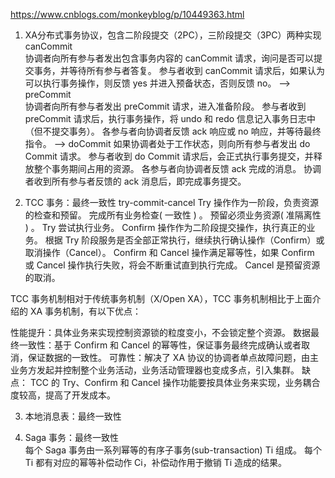 https://www.cnblogs.com/monkeyblog/p/10449363.html

1. XA分布式事务协议，包含二阶段提交（2PC），三阶段提交（3PC）两种实现
    canCommit   
        协调者向所有参与者发出包含事务内容的 canCommit 请求，询问是否可以提交事务，并等待所有参与者答复。
        参与者收到 canCommit 请求后，如果认为可以执行事务操作，则反馈 yes 并进入预备状态，否则反馈 no。
    --> preCommit  
        协调者向所有参与者发出 preCommit 请求，进入准备阶段。
        参与者收到 preCommit 请求后，执行事务操作，将 undo 和 redo 信息记入事务日志中（但不提交事务）。
        各参与者向协调者反馈 ack 响应或 no 响应，并等待最终指令。
    --> doCommit
        如果协调者处于工作状态，则向所有参与者发出 do Commit 请求。
        参与者收到 do Commit 请求后，会正式执行事务提交，并释放整个事务期间占用的资源。
        各参与者向协调者反馈 ack 完成的消息。
        协调者收到所有参与者反馈的 ack 消息后，即完成事务提交。
    
    
2. TCC 事务：最终一致性
    try-commit-cancel
    Try 操作作为一阶段，负责资源的检查和预留。
        完成所有业务检查( 一致性 ) 。
        预留必须业务资源( 准隔离性 ) 。
        Try 尝试执行业务。
    Confirm 操作作为二阶段提交操作，执行真正的业务。
        根据 Try 阶段服务是否全部正常执行，继续执行确认操作（Confirm）或取消操作（Cancel）。
        Confirm 和 Cancel 操作满足幂等性，如果 Confirm 或 Cancel 操作执行失败，将会不断重试直到执行完成。
    Cancel 是预留资源的取消。
    
TCC 事务机制相对于传统事务机制（X/Open XA），TCC 事务机制相比于上面介绍的 XA 事务机制，有以下优点：

性能提升：具体业务来实现控制资源锁的粒度变小，不会锁定整个资源。
数据最终一致性：基于 Confirm 和 Cancel 的幂等性，保证事务最终完成确认或者取消，保证数据的一致性。
可靠性：解决了 XA 协议的协调者单点故障问题，由主业务方发起并控制整个业务活动，业务活动管理器也变成多点，引入集群。
缺点： TCC 的 Try、Confirm 和 Cancel 操作功能要按具体业务来实现，业务耦合度较高，提高了开发成本。



3. 本地消息表：最终一致性    
    
    
4. Saga 事务：最终一致性    
    每个 Saga 事务由一系列幂等的有序子事务(sub-transaction) Ti 组成。
    每个 Ti 都有对应的幂等补偿动作 Ci，补偿动作用于撤销 Ti 造成的结果。
    
    
    